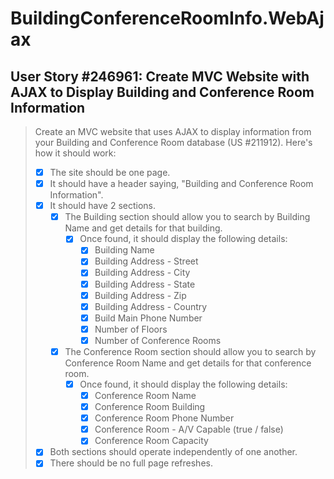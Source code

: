 BuildingConferenceRoomInfo.WebAjax
==================================

User Story #246961: Create MVC Website with AJAX to Display Building and
Conference Room Information
------------------------------------------------------------------------

> Create an MVC website that uses AJAX to display information from your
> Building and Conference Room database (US #211912). Here's how it
> should work:
>
> - [x] The site should be one page.
> - [x] It should have a header saying, "Building and Conference Room
>   Information".
> - [x] It should have 2 sections.
>   - [x] The Building section should allow you to search by Building
>     Name and get details for that building.
>     - [x] Once found, it should display the following details:
>       - [x] Building Name
>       - [x] Building Address - Street
>       - [x] Building Address - City
>       - [x] Building Address - State
>       - [x] Building Address - Zip
>       - [x] Building Address - Country
>       - [x] Build Main Phone Number
>       - [x] Number of Floors
>       - [x] Number of Conference Rooms
>   - [x] The Conference Room section should allow you to search by
>     Conference Room Name and get details for that conference room.
>     - [x] Once found, it should display the following details:
>       - [x] Conference Room Name
>       - [x] Conference Room Building
>       - [x] Conference Room Phone Number
>       - [x] Conference Room - A/V Capable (true / false)
>       - [x] Conference Room Capacity
> - [x] Both sections should operate independently of one another.
> - [x] There should be no full page refreshes.
